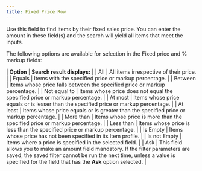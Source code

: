 ```yaml
---
title: Fixed Price Row
---
```



Use this field to find items by their fixed sales price. You can enter  the amount in these field(s)  and the search will yield all items that meet the inputs.


The following options are available for selection in the Fixed price  and % markup fields:


| **Option** | **Search result displays:** |
| All | All items irrespective of their price. |
| Equals | Items with the specified price or markup percentage. |
| Between | Items whose price falls between the specified price  or markup percentage. |
| Not equal to | Items whose price does not equal the specified price  or markup percentage. |
| At most | Items whose price equals or is lesser than the specified  price or markup percentage. |
| At least | Items whose price equals or is greater than the specified  price or markup percentage. |
| More than | Items whose price is more than the specified price or  markup percentage. |
| Less than | Items whose price is less than the specified price or  markup percentage. |
| Is Empty | Items whose price has not been specified in its Item  profile. |
| Is not Empty | Items where a price is specified in the selected field. |
| Ask | This field allows you to make an amount field mandatory.  If the filter parameters are saved, the saved filter cannot be run the  next time, unless a value is specified for the field that has the **Ask** option selected. |

